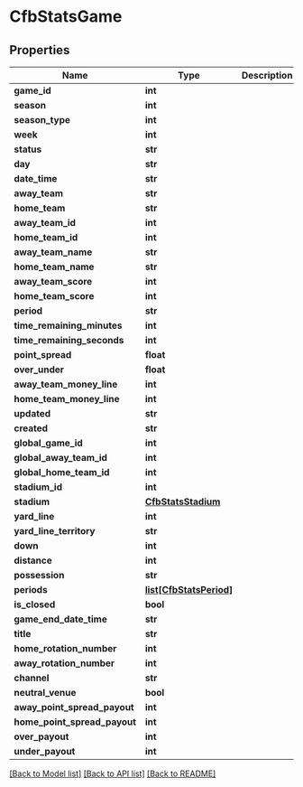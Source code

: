 # CfbStatsGame

## Properties
Name | Type | Description | Notes
------------ | ------------- | ------------- | -------------
**game_id** | **int** |  | [optional] 
**season** | **int** |  | [optional] 
**season_type** | **int** |  | [optional] 
**week** | **int** |  | [optional] 
**status** | **str** |  | [optional] 
**day** | **str** |  | [optional] 
**date_time** | **str** |  | [optional] 
**away_team** | **str** |  | [optional] 
**home_team** | **str** |  | [optional] 
**away_team_id** | **int** |  | [optional] 
**home_team_id** | **int** |  | [optional] 
**away_team_name** | **str** |  | [optional] 
**home_team_name** | **str** |  | [optional] 
**away_team_score** | **int** |  | [optional] 
**home_team_score** | **int** |  | [optional] 
**period** | **str** |  | [optional] 
**time_remaining_minutes** | **int** |  | [optional] 
**time_remaining_seconds** | **int** |  | [optional] 
**point_spread** | **float** |  | [optional] 
**over_under** | **float** |  | [optional] 
**away_team_money_line** | **int** |  | [optional] 
**home_team_money_line** | **int** |  | [optional] 
**updated** | **str** |  | [optional] 
**created** | **str** |  | [optional] 
**global_game_id** | **int** |  | [optional] 
**global_away_team_id** | **int** |  | [optional] 
**global_home_team_id** | **int** |  | [optional] 
**stadium_id** | **int** |  | [optional] 
**stadium** | [**CfbStatsStadium**](CfbStatsStadium.md) |  | [optional] 
**yard_line** | **int** |  | [optional] 
**yard_line_territory** | **str** |  | [optional] 
**down** | **int** |  | [optional] 
**distance** | **int** |  | [optional] 
**possession** | **str** |  | [optional] 
**periods** | [**list[CfbStatsPeriod]**](CfbStatsPeriod.md) |  | [optional] 
**is_closed** | **bool** |  | [optional] 
**game_end_date_time** | **str** |  | [optional] 
**title** | **str** |  | [optional] 
**home_rotation_number** | **int** |  | [optional] 
**away_rotation_number** | **int** |  | [optional] 
**channel** | **str** |  | [optional] 
**neutral_venue** | **bool** |  | [optional] 
**away_point_spread_payout** | **int** |  | [optional] 
**home_point_spread_payout** | **int** |  | [optional] 
**over_payout** | **int** |  | [optional] 
**under_payout** | **int** |  | [optional] 

[[Back to Model list]](../README.md#documentation-for-models) [[Back to API list]](../README.md#documentation-for-api-endpoints) [[Back to README]](../README.md)

